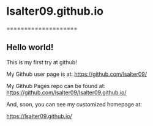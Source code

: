 # lsalter09.github.io
====================

## Hello world!

This is my first try at github!

My Github user page is at: 
https://github.com/lsalter09/

My Github Pages repo can be found at:  
https://github.com/lsalter09/lsalter09.github.io/

And, soon, you can see my customized homepage at:

https://lsalter09.github.io/
